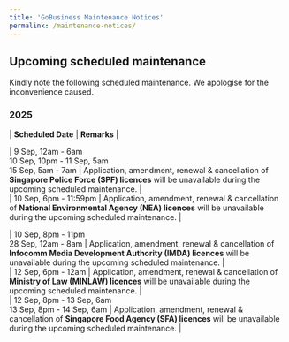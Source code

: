 ```yaml
---
title: 'GoBusiness Maintenance Notices'
permalink: /maintenance-notices/
---
```


## Upcoming scheduled maintenance

Kindly note the following scheduled maintenance. We apologise for the inconvenience caused. 


### 2025 

| **Scheduled Date** | **Remarks** |  


         
| 9 Sep, 12am - 6am<br>10 Sep, 10pm - 11 Sep, 5am<br>15 Sep, 5am - 7am | Application, amendment, renewal & cancellation of **Singapore Police Force (SPF) licences** will be unavailable during the upcoming scheduled maintenance. |    
| 10 Sep, 6pm - 11:59pm | Application, amendment, renewal & cancellation of **National Environmental Agency (NEA) licences** will be unavailable during the upcoming scheduled maintenance. | 

| 10 Sep, 8pm - 11pm<br>28 Sep, 12am - 8am | Application, amendment, renewal & cancellation of **Infocomm Media Development Authority (IMDA) licences** will be unavailable during the upcoming scheduled maintenance. |      
| 12 Sep, 6pm - 12am | Application, amendment, renewal & cancellation of **Ministry of Law (MINLAW) licences** will be unavailable during the upcoming scheduled maintenance. |       
| 12 Sep, 8pm - 13 Sep, 6am<br>13 Sep, 8pm - 14 Sep, 6am | Application, amendment, renewal & cancellation of **Singapore Food Agency (SFA) licences** will be unavailable during the upcoming scheduled maintenance. |  
  


<script src="/jquery/jquery.min.js"></script> <script src="/jquery/resize-tables.js"></script>
